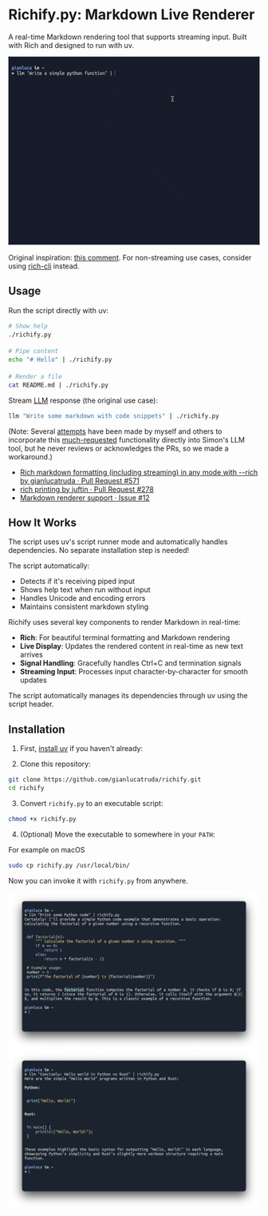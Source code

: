 # Richify.py: Markdown Live Renderer

A real-time Markdown rendering tool that supports streaming input. 
Built with Rich and designed to run with uv.

![GIF demo of using richify in terminal](img/demo.gif) 

Original inspiration: [this comment](https://github.com/simonw/llm/issues/12#issuecomment-2558147310).
For non-streaming use cases, consider using [rich-cli](https://github.com/Textualize/rich-cli/) instead.


## Usage

Run the script directly with uv:
```bash
# Show help
./richify.py

# Pipe content
echo "# Hello" | ./richify.py

# Render a file
cat README.md | ./richify.py
```

Stream [LLM](https://github.com/simonw/llm) response (the original use case):

```bash
llm "Write some markdown with code snippets" | ./richify.py
```

(Note: Several [attempts](https://github.com/simonw/llm/pulls?q=is%3Apr+rich) have been made by myself and others to incorporate this [much-requested](https://github.com/simonw/llm/issues/12) functionality directly into Simon's LLM tool, but he never reviews or acknowledges the PRs, so we made a workaround.)

- [Rich markdown formatting (including streaming) in any mode with --rich by gianlucatruda · Pull Request #571 ](https://github.com/simonw/llm/pull/571)
- [rich printing by juftin · Pull Request #278](https://github.com/simonw/llm/pull/278)
- [Markdown renderer support · Issue #12](https://github.com/simonw/llm/issues/12)

## How It Works

The script uses uv's script runner mode and automatically handles dependencies. No separate installation step is needed!

The script automatically:
- Detects if it's receiving piped input
- Shows help text when run without input
- Handles Unicode and encoding errors
- Maintains consistent markdown styling

Richify uses several key components to render Markdown in real-time:

- **Rich**: For beautiful terminal formatting and Markdown rendering
- **Live Display**: Updates the rendered content in real-time as new text arrives
- **Signal Handling**: Gracefully handles Ctrl+C and termination signals
- **Streaming Input**: Processes input character-by-character for smooth updates

The script automatically manages its dependencies through uv using the script header.

## Installation

1. First, [install uv](https://docs.astral.sh/uv/getting-started/installation/) if you haven't already:

2. Clone this repository:
```bash
git clone https://github.com/gianlucatruda/richify.git
cd richify
```

3. Convert `richify.py` to an executable script:
```bash
chmod +x richify.py
```

4. (Optional) Move the executable to somewhere in your `PATH`:

For example on macOS 

```bash
sudo cp richify.py /usr/local/bin/
```

Now you can invoke it with `richify.py` from anywhere.


![Example of using richify in terminal](img/example_01.png) 
![Example of using richify in terminal](img/example_02.png) 

